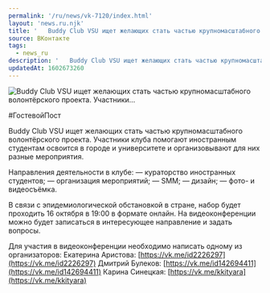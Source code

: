 ```yaml
---
permalink: '/ru/news/vk-7120/index.html'
layout: 'news.ru.njk'
title: '   Buddy Club VSU ищет желающих стать частью крупномасштабного волонтёрского проекта. Участники…'
source: ВКонтакте
tags:
  - news_ru
description: '   Buddy Club VSU ищет желающих стать частью крупномасштабного волонтёрского проекта. Участники…'
updatedAt: 1602673260
---
```

![   Buddy Club VSU ищет желающих стать частью крупномасштабного волонтёрского проекта. Участники…](https://sun9-38.userapi.com/impg/Cpmkgwkai0G0h9eHr4huRjq8MNLtDpAdZAxISg/ZUXsBfE9cXA.jpg?size=790x484&quality=96&proxy=1&sign=683ff3a801dea61df46b67c66e49328e&c_uniq_tag=TBgxmVmpk-p9KSTZSCoubGoixf9PNiW1Pjn4jVUY7T8&type=album)

#ГостевойПост

Buddy Club VSU ищет желающих стать частью крупномасштабного волонтёрского проекта. Участники клуба помогают иностранным студентам освоится в городе и университете и организовывают для них разные мероприятия.

Направления деятельности в клубе:
— кураторство иностранных студентов;
— организация мероприятий;
— SMM;
— дизайн;
— фото- и видеосъёмка.

В связи с эпидемиологической обстановкой в стране, набор будет проходить 16 октября в 19:00 в формате онлайн. На видеоконференции можно будет записаться в интересующее направление и задать вопросы.

Для участия в видеоконференции необходимо написать одному из организаторов:
Екатерина Аристова: [https://vk.me/id2226297](https://vk.me/id2226297)
Дмитрий Булеков: [https://vk.me/id142694411](https://vk.me/id142694411)
Карина Синецкая: [https://vk.me/kkityara](https://vk.me/kkityara)
